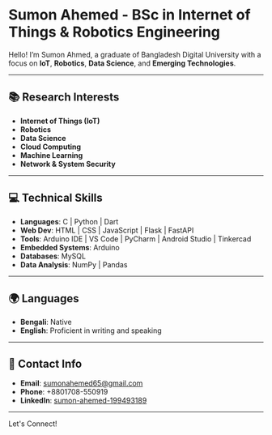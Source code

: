 # Sumon Ahemed - BSc in Internet of Things & Robotics Engineering

Hello! I’m Sumon Ahmed, a graduate of Bangladesh Digital University with a focus on **IoT**, **Robotics**, **Data Science**, and **Emerging Technologies**.

---

## 📚 Research Interests
- **Internet of Things (IoT)**
- **Robotics**
- **Data Science**
- **Cloud Computing**
- **Machine Learning**
- **Network & System Security**

---

## 💻 Technical Skills
- **Languages**: C | Python | Dart
- **Web Dev**: HTML | CSS | JavaScript | Flask | FastAPI
- **Tools**: Arduino IDE | VS Code | PyCharm | Android Studio | Tinkercad
- **Embedded Systems**: Arduino
- **Databases**: MySQL
- **Data Analysis**: NumPy | Pandas


---

## 🌍 Languages
- **Bengali**: Native
- **English**: Proficient in writing and speaking

---

## 📧 Contact Info
- **Email**: [sumonahemed65@gmail.com](mailto:sumonahemed65@gmail.com)
- **Phone**: +8801708-550919
- **LinkedIn**: [sumon-ahemed-199493189](https://www.linkedin.com/in/sumon-ahemed-199493189)

---

Let's Connect!
